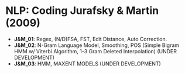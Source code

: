 # NLP: Coding Jurafsky & Martin (2009)

* **J&M_01**: Regex, (N/D)FSA, FST, Edit Distance, Auto Correction.
* **J&M_02**: N-Gram Language Model, Smoothing, POS (Simple Bigram HMM w/ Viterbi Algorithm, 1-3 Gram Deleted Interpolation) (UNDER DEVELOPMENT)
* **J&M_03**: HMM, MAXENT MODELS (UNDER DEVELOPMENT)
